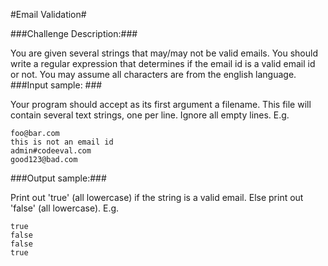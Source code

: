 #Email Validation#

###Challenge Description:###

You are given several strings that may/may not be valid emails. You should write a regular expression that determines if the email id is a valid email id or not. You may assume all characters are from the english language.
###Input sample: ###

Your program should accept as its first argument a filename. This file will contain several text strings, one per line. Ignore all empty lines. E.g. 
```
foo@bar.com
this is not an email id
admin#codeeval.com
good123@bad.com
```
###Output sample:###

Print out 'true' (all lowercase) if the string is a valid email. Else print out 'false' (all lowercase). E.g. 
```
true
false
false
true
```